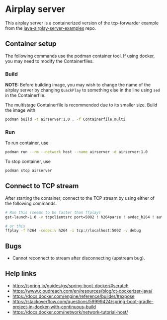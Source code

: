 # Airplay server

This airplay server is a containerized version of the tcp-forwarder example
from the [java-airplay-server-examples](https://github.com/serezhka/java-airplay-server-examples)
repo.

## Container setup

The following commands use the podman container tool. If using docker, you may
need to modify the Containerfiles.

### Build

**NOTE:** Before building image, you may wish to change the name of the
airplay server by changing `QuackPlay` to something else in the line using
`sed` in the Containerfile.

The multistage Containerfile is recommended due to its smaller size. Build the
image with

```sh
podman build -t airserver:1.0 . -f Containerfile.multi
```

### Run

To run container, use

```sh
podman run --rm --network host --name airserver -d airserver:1.0
```

To stop container, use

```sh
podman stop airserver
```

## Connect to TCP stream

After starting the container, connect to the TCP stream by using either of the
following commands.

```sh
# Run this (seems to be faster than ffplay)
gst-launch-1.0 -v tcpclientsrc port=5002 ! h264parse ! avdec_h264 ! autovideosink

# or this
ffplay -f h264 -codec:v h264 -i tcp://localhost:5002 -v debug
```

## Bugs

- Cannot reconnect to stream after disconnecting (upstream bug).

## Help links

- https://spring.io/guides/gs/spring-boot-docker/#scratch
- https://www.cloudreach.com/en/resources/blog/ct-dockerizer-java/
- https://docs.docker.com/engine/reference/builder/#expose
- https://stackoverflow.com/questions/59999424/spring-boot-gradle-project-in-docker-with-continuous-build
- https://docs.docker.com/network/network-tutorial-host/
